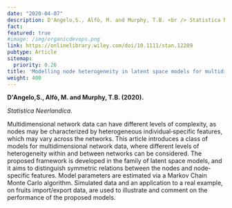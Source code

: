 ```yaml
---
date: "2020-04-07"
description: D'Angelo,S., Alfò, M. and Murphy, T.B. <br /> Statistica Neerlandica.
fact: 
featured: true
#image: /img/organicdevops.png
link: https://onlinelibrary.wiley.com/doi/10.1111/stan.12209
pubtype: Article
sitemap:
  priority: 0.26
title: 'Modelling node heterogeneity in latent space models for multidimensional networks.'
weight: 400
---
```


**D'Angelo,S., Alfò, M. and Murphy, T.B. (2020).**

*Statistica Neerlandica.*
 
Multidimensional network data can have different levels of complexity, as nodes may be characterized by heterogeneous individual‐specific features, which may vary across the networks. This article introduces a class of models for multidimensional network data, where different levels of heterogeneity within and between networks can be considered. The proposed framework is developed in the family of latent space models, and it aims to distinguish symmetric relations between the nodes and node‐specific features. Model parameters are estimated via a Markov Chain Monte Carlo algorithm. Simulated data and an application to a real example, on fruits import/export data, are used to illustrate and comment on the performance of the proposed models.